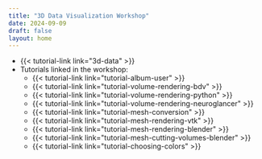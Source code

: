 ```yaml
---
title: "3D Data Visualization Workshop"
date: 2024-09-09
draft: false
layout: home
---
```


- {{< tutorial-link link="3d-data" >}}
- Tutorials linked in the workshop:
  - {{< tutorial-link link="tutorial-album-user" >}}
  - {{< tutorial-link link="tutorial-volume-rendering-bdv" >}}
  - {{< tutorial-link link="tutorial-volume-rendering-python" >}}
  - {{< tutorial-link link="tutorial-volume-rendering-neuroglancer" >}}
  - {{< tutorial-link link="tutorial-mesh-conversion" >}}
  - {{< tutorial-link link="tutorial-mesh-rendering-vtk" >}}
  - {{< tutorial-link link="tutorial-mesh-rendering-blender" >}}
  - {{< tutorial-link link="tutorial-mesh-cutting-volumes-blender" >}}
  - {{< tutorial-link link="tutorial-choosing-colors" >}}
